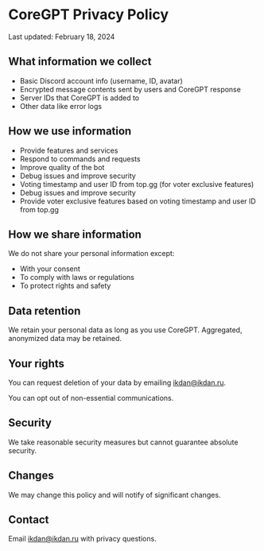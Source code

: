 # CoreGPT Privacy Policy

Last updated: February 18, 2024

## What information we collect

- Basic Discord account info (username, ID, avatar)
- Encrypted message contents sent by users and CoreGPT response
- Server IDs that CoreGPT is added to
- Other data like error logs

## How we use information

- Provide features and services  
- Respond to commands and requests
- Improve quality of the bot
- Debug issues and improve security
- Voting timestamp and user ID from top.gg (for voter exclusive features)
- Debug issues and improve security
- Provide voter exclusive features based on voting timestamp and user ID from top.gg

## How we share information

We do not share your personal information except:

- With your consent
- To comply with laws or regulations
- To protect rights and safety

## Data retention

We retain your personal data as long as you use CoreGPT. Aggregated, anonymized data may be retained.  

## Your rights

You can request deletion of your data by emailing ikdan@ikdan.ru.

You can opt out of non-essential communications.

## Security

We take reasonable security measures but cannot guarantee absolute security.

## Changes

We may change this policy and will notify of significant changes.

## Contact

Email ikdan@ikdan.ru with privacy questions.
